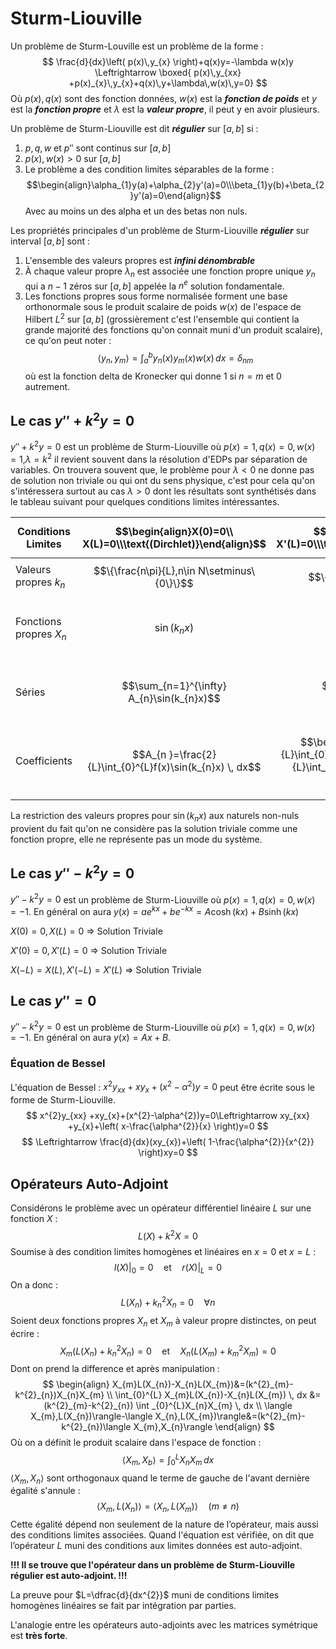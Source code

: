 # Sturm-Liouville
Un problème de Sturm-Louville est un problème de la forme :
$$
\frac{d}{dx}\left( p(x)\,y_{x} \right)+q(x)y=-\lambda w(x)y \Leftrightarrow \boxed{ p(x)\,y_{xx} +p(x)_{x}\,y_{x}+q(x)\,y+\lambda\,w(x)\,y=0}
$$
Où $p(x), q(x)$ sont des fonction données, $w(x)$ est la ***fonction de poids*** et $y$ est la ***fonction propre*** et $\lambda$ est la ***valeur propre***, il peut y en avoir plusieurs.

Un problème de Sturm-Liouville est dit ***régulier*** sur $[a,b]$ si :
1. $p,q,w$ et $p''$ sont continus sur $[a,b]$
2. $p(x),w(x)>0 \text{ sur } [a,b]$
3. Le problème a des condition limites séparables de la forme :$$\begin{align}\alpha_{1}y(a)+\alpha_{2}y'(a)=0\\\beta_{1}y(b)+\beta_{2}y'(a)=0\end{align}$$
   Avec au moins un des alpha et un des betas non nuls.


Les propriétés principales d'un problème de Sturm-Liouville ***régulier*** sur interval $[a,b]$  sont :
1. L'ensemble des valeurs propres est ***infini dénombrable***
2. À chaque valeur propre $\lambda_{n}$ est associée une fonction propre unique $y_{n}$ qui a $n-1$ zéros sur $[a,b]$ appelée la $n^{e}$ solution fondamentale.
3. Les fonctions propres sous forme normalisée forment une base orthonormale sous le produit scalaire de poids $w(x)$ de l'espace de Hilbert $L^{2}$ sur $[a,b]$ (grossièrement c'est l'ensemble qui contient la grande majorité des fonctions qu'on connait muni d'un produit scalaire), ce qu'on peut noter :
   $$\langle y_{n},y_{m} \rangle=\int _{a}^{b}y_{n}(x)y_{m}(x)w(x) \, dx =\delta _{nm} $$
   où est la fonction delta de Kronecker qui donne $1$ si $n=m$ et $0$ autrement.

## Le cas $y''+k^{2} y=0$

$y''+k^{2} y=0$ est un problème de Sturm-Liouville où $p(x)=1, q(x)=0, w(x)=1$,$\lambda=k^{2}$ il revient souvent dans la résolution d'EDPs par séparation de variables. On trouvera souvent que, le problème pour $\lambda <0$ ne donne pas de solution non triviale ou qui ont du sens physique, c'est pour cela qu'on s'intéressera surtout au cas $\lambda>0$ dont les résultats sont synthétisés dans le tableau suivant pour quelques conditions limites intéressantes.

| Conditions Limites | $$\begin{align}X(0)=0\\ X(L)=0\\\text{(Dirchlet)}\end{align}$$ | $$\begin{align}X'(0)=0\\ X'(L)=0\\\text{(Neumann)}\end{align}$$ | $$\begin{align}X(-L)=X(L)\\ X'(-L)=X'(L)\\\text{(Périodique)}\end{align}$$ |
| -------- | -------- | -------- |  -------- |
| Valeurs propres $k_{n}$ | $$\{\frac{n\pi}{L},n\in N\setminus\{0\}\}$$ | $$\{\frac{n\pi}{L},n\in N\}$$ | $$\{\frac{n\pi}{L},n\in N\}$$ |
| Fonctions propres $X_{n}$ | $$\sin(k_{n}x)$$ | $$\cos(k_{n}x)$$ | $$\sin(k_{n}x)$$ et $$\cos(k_{n}x)$$ |
| Séries | $$\sum_{n=1}^{\infty} A_{n}\sin(k_{n}x)$$ | $$\sum_{n=0}^{\infty} A_{n}\cos(k_{n}x)$$ | $$\sum_{n=1}^{\infty} A_{n}\sin(k_{n}x)$$ + $$\sum_{n=0}^{\infty} B_{n}\cos(k_{n}x)$$ |
| Coefficients | $$A_{n }=\frac{2}{L}\int_{0}^{L}f(x)\sin(k_{n}x)  \, dx$$ | $$\begin{align}B_{0}&=\frac{1}{L}\int_{0}^{L}f(x)\,dx \\ B_{n}&=\frac{2}{L}\int_{0}^{L}f(x)\cos(k_{n}x)  \, dx  \end{align} $$ |  $$\begin{align} A_{n}&=\frac{1}{L}\int_{-L}^{L}f(x)\sin(k_{n}x)  \, dx \\ B_{0}&=\frac{1}{2L}\int_{-L}^{L}f(x)\,dx \\ B_{n}&=\frac{1}{L}\int_{-L}^{L}f(x)\cos(k_{n}x)  \, dx  \end{align} $$  |

La restriction des valeurs propres pour $\sin(k_{n}x)$ aux naturels non-nuls provient du fait qu'on ne considère pas la solution triviale comme une fonction propre, elle ne représente pas un mode du système.
## Le cas $y''-k^{2} y=0$

$y''-k^{2} y=0$ est un problème de Sturm-Liouville où $p(x)=1, q(x)=0, w(x)=-1$.
En général on aura $y(x)=ae^{kx}+be^{-kx}=A\cosh(kx)+B\sinh(kx)$

$X(0)=0, X(L)=0$ $\Rightarrow$ Solution Triviale

$X'(0)=0, X'(L)=0$ $\Rightarrow$ Solution Triviale

$X(-L)=X(L),X'(-L)=X'(L)$ $\Rightarrow$ Solution Triviale
## Le cas $y''=0$

$y''-k^{2} y=0$ est un problème de Sturm-Liouville où $p(x)=1, q(x)=0, w(x)=-1$.
En général on aura $y(x)=Ax+B$.




### Équation de Bessel

L'équation de Bessel : $x^{2}y_{xx} +xy_{x}+(x^{2}-\alpha^{2})y=0$ peut être écrite sous le forme de Sturm-Liouville.
$$
x^{2}y_{xx} +xy_{x}+(x^{2}-\alpha^{2})y=0\Leftrightarrow xy_{xx} +y_{x}+\left( x-\frac{\alpha^{2}}{x} \right)y=0
$$
$$
\Leftrightarrow \frac{d}{dx}(xy_{x})+\left( 1-\frac{\alpha^{2}}{x^{2}} \right)xy=0
$$

## Opérateurs Auto-Adjoint
Considérons le problème avec un opérateur différentiel linéaire $L$ sur une fonction $X$   :
$$
L(X)+k^{2}X=0
$$
Soumise à des condition limites homogènes et linéaires en $x=0$ et $x=L$ :
$$
l(X)|_{0}=0\quad\text{et}\quad r(X)|_{L}=0
$$
On a donc :
$$
L(X_{n})+k^{2}_{n}X_{n}=0\quad \forall n
$$
Soient deux fonctions propres $X_{n}$ et $X_{m}$ à valeur propre distinctes, on peut écrire :
$$
X_{m}(L(X_{n})+k^{2}_{n}X_{n})=0\quad\text{et}\quad X_{n}(L(X_{m})+k^{2}_{m}X_{m})=0
$$
Dont on prend la difference et après manipulation :
$$
\begin{align}
X_{m}L(X_{n})-X_{n}L(X_{m})&=(k^{2}_{m}-k^{2}_{n})X_{n}X_{m} \\
\int_{0}^{L} X_{m}L(X_{n})-X_{n}L(X_{m}) \, dx &=(k^{2}_{m}-k^{2}_{n}) \int _{0}^{L}X_{n}X_{m} \, dx \\
\langle X_{m},L(X_{n})\rangle-\langle X_{n},L(X_{m})\rangle&=(k^{2}_{m}-k^{2}_{n})\langle X_{m},X_{n}\rangle
\end{align}
$$
Où on a définit le produit scalaire dans l'espace de fonction :
$$
\langle X_{m},X_{b}\rangle=\int _{0}^{L}X_{n}X_{m} \, dx
$$
$\langle X_{m},X_{n}\rangle$ sont orthogonaux quand le terme de gauche de l'avant dernière égalité s'annule :
$$
\langle X_{m},L(X_{n})\rangle=\langle X_{n},L(X_{m})\rangle \quad (m\neq n)
$$
Cette égalité dépend non seulement de la nature de l’opérateur, mais aussi des conditions limites associées. Quand l'équation est vérifiée, on dit que l’opérateur $L$ muni des conditions aux limites données est auto-adjoint.

**!!! Il se trouve que l'opérateur dans un problème de Sturm-Liouville régulier est auto-adjoint. !!!** 

La preuve pour $L=\dfrac{d}{dx^{2}}$ muni de conditions limites homogènes linéaires se fait par intégration par parties.

L'analogie entre les opérateurs auto-adjoints avec les matrices symétrique est **très forte**.